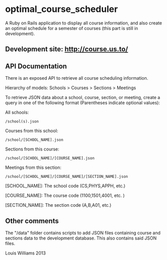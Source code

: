 optimal_course_scheduler
========================

A Ruby on Rails application to display all course information, and also create an optimal schedule for a semester of courses (this part is still in development).

Development site: http://course.us.to/
--------------------------------------

API Documentation
-----------------

There is an exposed API to retrieve all course scheduling information.

Hierarchy of models: Schools > Courses > Sections > Meetings

To retrieve JSON data about a school, course, section, or meeting, create a query in one of the following format (Parentheses indicate optional values):

All schools:

`/school(s).json` 

Courses from this school:

`/school/[SCHOOL_NAME].json`

Sections from this course:

`/school/[SCHOOL_NAME]/[COURSE_NAME].json`

Meetings from this section:

`/school/[SCHOOL_NAME]/[COURSE_NAME]/[SECTION_NAME].json` 

[SCHOOL_NAME]: The school code (CS,PHYS,APPH, etc.)

[COURSE_NAME]: The course code (1100,1501,4001, etc. )

[SECTION_NAME]: The section code (A,B,A01, etc.)

Other comments
--------------

The "/data" folder contains scripts to add JSON files containing course and sections data to the development database.
This also contains said JSON files.

Louis Williams 2013